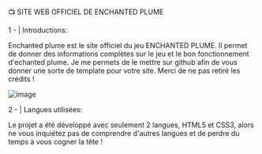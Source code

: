 📺 SITE WEB OFFICIEL DE ENCHANTED PLUME



1 - | Introductions:

Enchanted plume est le site officiel du jeu ENCHANTED PLUME. Il permet de donner des informations complètes sur le jeu et le bon fonctionnement d'echanted plume. Je me permets de le mettre sur github afin de vous donner une sorte de template pour votre site. Merci de ne pas retiré les crédits !

![image](https://user-images.githubusercontent.com/97317128/148620824-42d4e48d-494c-4eaa-927e-4a2376ee8257.png)


2 - | Langues utilisées:

Le projet a été développé avec seulement 2 langues, HTML5 et CSS3, alors ne vous inquiétez pas de comprendre d'autres langues et de perdre du temps à vous cogner la tête !

